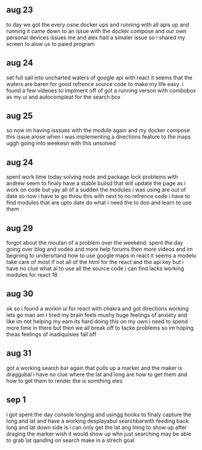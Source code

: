 ## aug 23
to day we got the every osne docker ups and running with all apis up and running
it came down to an issue with the docker compose and our own personal devices issues
me and alex had a simaler issue so i shared my screen to alow us to paied program

## aug 24
set full sail into uncharted waters of google api with react it seems that the 
waters are baren for good refrence source code to make my life easy. i 
found a few videoes to implment off of got a running verson with combobox as
 my ui and autocompleat for the search box

## aug 25
so now im having isssues with the module again and my docker compose this 
issue arose when i was implementing a directions feature to the maps uggh 
going into weekesn with this unsolved

## aug 24
spent work time today solving node and package lock problems with andrew seem
to finaly have a stable builsd that will update the page as i work on code but
yay all of a sudden the modules i was using are out of date so now i have to
go throu this with next to no refrence code i have to find modules that are
upto date do what i need the to doo and learn to use them

## aug 29
forgot about the moutan of a problem over the weekend. spent the day going over 
blog and vodeo and more help forums then more videos and im begining to 
undersrtand how to use google maps in react it seems a modelu take care of 
most if not all of the html for the react and the api key but i have no clue 
what ai to use all the source code i can find lacks working modules for react 18 

## aug 30 
ok so i found a workin ui for react with chakra and got directions working lets
go man am i tired my brain feels mushy huge feelings of anxiety and like im not
helping my eam its hard doing this on my own i need to spend more time in there 
but then we all break off to tacke problems so im hoping theas feelings of 
inadiquisies fall off

## aug 31 
got a working search bar again that pulls up a marker and the maker is draggubal 
i have no clue where the lat and long are how to get them and how to get them to 
render the is somthing eles

## sep 1
i got spent the day console longing and usingg hooks to finaly capture the long 
and lat and have a working desplayabul searchbarwith feeding back long and lat 
down side is i can only get the lat ang lmng to show up after draging the marker 
wish it would show up whn  just searching may be able to grab lat qandlng on 
search make in a strech goal